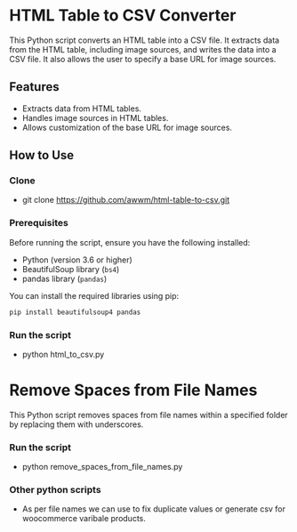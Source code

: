 # HTML Table to CSV Converter

This Python script converts an HTML table into a CSV file. It extracts data from the HTML table, including image sources, and writes the data into a CSV file. It also allows the user to specify a base URL for image sources.

## Features

- Extracts data from HTML tables.
- Handles image sources in HTML tables.
- Allows customization of the base URL for image sources.

## How to Use

### Clone
- git clone https://github.com/awwm/html-table-to-csv.git

### Prerequisites

Before running the script, ensure you have the following installed:

- Python (version 3.6 or higher)
- BeautifulSoup library (`bs4`)
- pandas library (`pandas`)

You can install the required libraries using pip:

```bash
pip install beautifulsoup4 pandas
```

### Run the script
- python html_to_csv.py

# Remove Spaces from File Names

This Python script removes spaces from file names within a specified folder by replacing them with underscores.

### Run the script
- python remove_spaces_from_file_names.py

### Other python scripts
- As per file names we can use to fix duplicate values or generate csv for woocommerce varibale products.